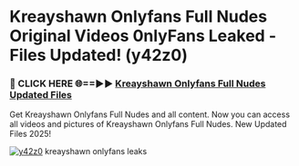 # Kreayshawn Onlyfans Full Nudes Original Videos 0nlyFans Leaked - Files Updated! (y42z0)

<h3>🔴 CLICK HERE 🌐==►► <a href="https://tinyurl.com/2jnfzry5" rel="nofollow">Kreayshawn Onlyfans Full Nudes Updated Files</a></h3>

Get Kreayshawn Onlyfans Full Nudes and all content. Now you can access all videos and pictures of Kreayshawn Onlyfans Full Nudes. New Updated Files 2025!

[![y42z0](https://i.imgur.com/GyGTBgg.gif)](https://tinyurl.com/2jnfzry5)
kreayshawn onlyfans leaks